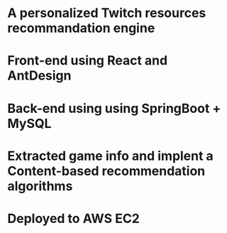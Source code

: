 # A personalized Twitch resources recommandation engine
# Front-end using React and AntDesign
# Back-end using using SpringBoot + MySQL
# Extracted game info and implent a Content-based recommendation algorithms
# Deployed to AWS EC2
